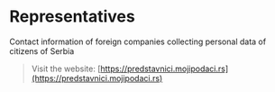 # Representatives

Contact information of foreign companies collecting personal data of citizens of Serbia

> Visit the website: [https://predstavnici.mojipodaci.rs](https://predstavnici.mojipodaci.rs)